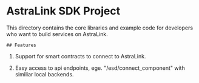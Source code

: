 # AstraLink SDK Project

This directory contains the core libraries and example code for developers who want to build services on AstraLink.

	## Features

1. Support for smart contracts to connect to AstraLink.

2. Easy access to api endpoints, ege. \"/esd/connect_component\" with similiar local backends.
